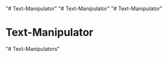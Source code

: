 "# Text-Manipulator" 
"# Text-Manipulator" 
"# Text-Manipulator" 
# Text-Manipulator
"# Text-Manipulators" 
